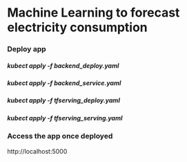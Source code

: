 # Machine Learning to forecast electricity consumption

### Deploy app

##### kubect apply -f backend_deploy.yaml
##### kubect apply -f backend_service.yaml
##### kubect apply -f tfserving_deploy.yaml
##### kubect apply -f tfserving_serving.yaml

### Access the app once deployed

http://localhost:5000
